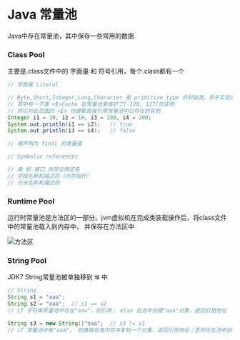 # Java 常量池

Java中存在常量池，其中保存一些常用的数据

### Class Pool
主要是.class文件中的 字面量 和 符号引用，每个.class都有一个
```java
// 字面量 Literal

// Byte,Short,Integer,Long,Character 是 primitive type 的封装类，用于实现对象操作
// 其中有一子类 <E>Cache 在常量池里维护了[-128, 127]的实例
// 所以对此范围的 <E> 创建都直接引用常量池中已存在的实例
Integer i1 = 10, i2 = 10, i3 = 200, i4 = 200;   
System.out.println(i1 == i2);   // true
System.out.println(i3 == i4);   // false

// 被声明为 final 的常量值
```
```java
// Symbolic references

// 类 和 接口 的完全限定名
// 字段名称和描述符（内存指针）
// 方法名称和描述符

```
### Runtime Pool
运行时常量池是方法区的一部分。jvm虚拟机在完成类装载操作后，将class文件中的常量池载入到内存中，
并保存在方法区中

![](https://img-blog.csdnimg.cn/6fecceb4f8f544d7ae587577132a0591.png?x-oss-process=image/watermark,type_d3F5LXplbmhlaQ,shadow_50,text_Q1NETiBASVRfX2xlYXJuaW5n,size_13,color_FFFFFF,t_70,g_se,x_16 "方法区")

### String Pool
JDK7 String常量池被单独移到 `堆` 中
```java
// String
String s1 = "aaa";
String s2 = "aaa";  // s1 == s2
// if 字符串常量池中存在"aaa"，则引用； else 在池中创建"aaa"对象，返回引用地址

String s3 = new String()"aaa";  // s3 != s1
// if 常量池中有"aaa"， 则直接在堆内存中复制一个对象，返回引用地址；否则先在池中创建，然后再在堆中复制创建一个

```